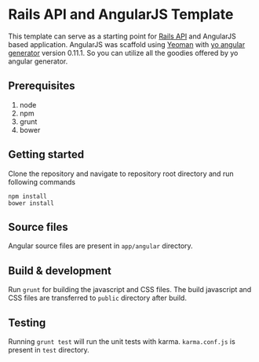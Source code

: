 # Rails API and AngularJS Template

This template can serve as a starting point for [Rails API](https://github.com/rails-api/rails-api) and AngularJS based application. AngularJS was scaffold using [Yeoman](http://yeoman.io) with [yo angular generator](https://github.com/yeoman/generator-angular) version 0.11.1. So you can utilize all the goodies offered by yo angular generator.

## Prerequisites
1. node
2. npm
3. grunt
4. bower

## Getting started

Clone the repository and navigate to repository root directory and run following commands

```
npm install
bower install
```

## Source files

Angular source files are present in `app/angular` directory.

## Build & development

Run `grunt` for building the javascript and CSS files. The build javascript and CSS files are transferred to `public` directory after build.

## Testing

Running `grunt test` will run the unit tests with karma. `karma.conf.js` is present in `test` directory.
